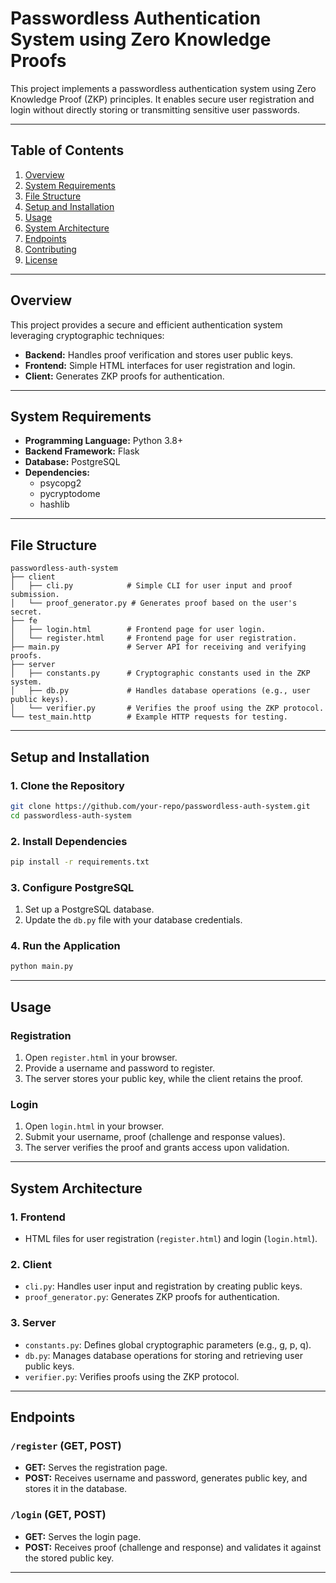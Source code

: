 
# Passwordless Authentication System using Zero Knowledge Proofs

This project implements a passwordless authentication system using Zero Knowledge Proof (ZKP) principles. It enables secure user registration and login without directly storing or transmitting sensitive user passwords. 

---

## **Table of Contents**
1. [Overview](#overview)
2. [System Requirements](#system-requirements)
3. [File Structure](#file-structure)
4. [Setup and Installation](#setup-and-installation)
5. [Usage](#usage)
6. [System Architecture](#system-architecture)
7. [Endpoints](#endpoints)
8. [Contributing](#contributing)
9. [License](#license)

---

## **Overview**

This project provides a secure and efficient authentication system leveraging cryptographic techniques:
- **Backend:** Handles proof verification and stores user public keys.
- **Frontend:** Simple HTML interfaces for user registration and login.
- **Client:** Generates ZKP proofs for authentication.

---

## **System Requirements**
- **Programming Language:** Python 3.8+
- **Backend Framework:** Flask
- **Database:** PostgreSQL
- **Dependencies:** 
  - psycopg2
  - pycryptodome
  - hashlib

---

## **File Structure**
```
passwordless-auth-system
├── client
│   ├── cli.py            # Simple CLI for user input and proof submission.
│   └── proof_generator.py # Generates proof based on the user's secret.
├── fe
│   ├── login.html        # Frontend page for user login.
│   └── register.html     # Frontend page for user registration.
├── main.py               # Server API for receiving and verifying proofs.
├── server
│   ├── constants.py      # Cryptographic constants used in the ZKP system.
│   ├── db.py             # Handles database operations (e.g., user public keys).
│   └── verifier.py       # Verifies the proof using the ZKP protocol.
└── test_main.http        # Example HTTP requests for testing.
```

---

## **Setup and Installation**

### 1. Clone the Repository
```bash
git clone https://github.com/your-repo/passwordless-auth-system.git
cd passwordless-auth-system
```

### 2. Install Dependencies
```bash
pip install -r requirements.txt
```

### 3. Configure PostgreSQL
1. Set up a PostgreSQL database.
2. Update the `db.py` file with your database credentials.

### 4. Run the Application
```bash
python main.py
```

---

## **Usage**

### Registration
1. Open `register.html` in your browser.
2. Provide a username and password to register.
3. The server stores your public key, while the client retains the proof.

### Login
1. Open `login.html` in your browser.
2. Submit your username, proof (challenge and response values).
3. The server verifies the proof and grants access upon validation.

---

## **System Architecture**

### 1. **Frontend**
- HTML files for user registration (`register.html`) and login (`login.html`).

### 2. **Client**
- `cli.py`: Handles user input and registration by creating public keys.
- `proof_generator.py`: Generates ZKP proofs for authentication.

### 3. **Server**
- `constants.py`: Defines global cryptographic parameters (e.g., g, p, q).
- `db.py`: Manages database operations for storing and retrieving user public keys.
- `verifier.py`: Verifies proofs using the ZKP protocol.

---

## **Endpoints**

### `/register` (GET, POST)
- **GET:** Serves the registration page.
- **POST:** Receives username and password, generates public key, and stores it in the database.

### `/login` (GET, POST)
- **GET:** Serves the login page.
- **POST:** Receives proof (challenge and response) and validates it against the stored public key.

---
